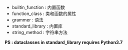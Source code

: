 * builtin_function : 内置函数
* function_class : 类和函数的属性
* grammer : 语法
* standard_library : 内置库
* string_method : 字符串方法

**PS : dataclasses in standard_library requires Python3.7**

